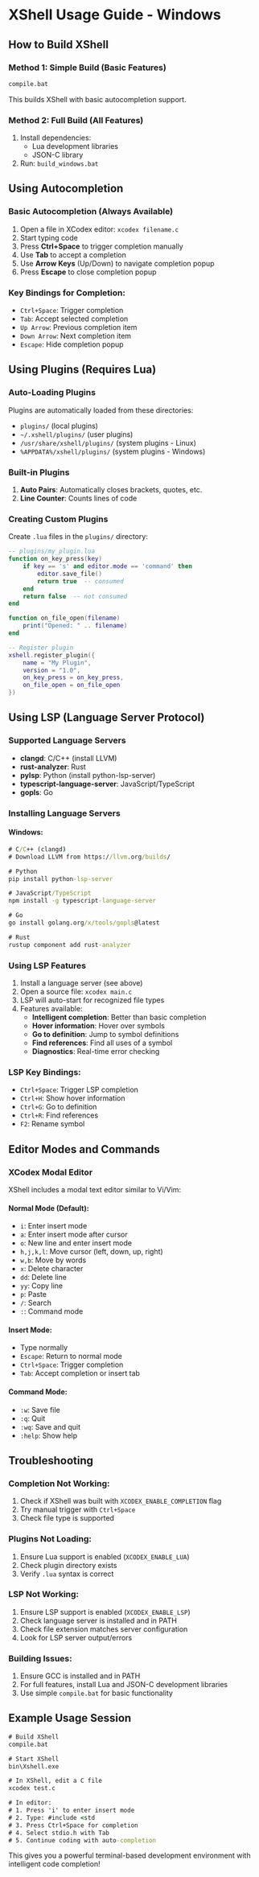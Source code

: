 # XShell Usage Guide - Windows

## How to Build XShell

### Method 1: Simple Build (Basic Features)
```bat
compile.bat
```
This builds XShell with basic autocompletion support.

### Method 2: Full Build (All Features)
1. Install dependencies:
   - Lua development libraries
   - JSON-C library
2. Run: `build_windows.bat`

## Using Autocompletion

### Basic Autocompletion (Always Available)
1. Open a file in XCodex editor: `xcodex filename.c`
2. Start typing code
3. Press **Ctrl+Space** to trigger completion manually
4. Use **Tab** to accept a completion
5. Use **Arrow Keys** (Up/Down) to navigate completion popup
6. Press **Escape** to close completion popup

### Key Bindings for Completion:
- `Ctrl+Space`: Trigger completion
- `Tab`: Accept selected completion
- `Up Arrow`: Previous completion item
- `Down Arrow`: Next completion item
- `Escape`: Hide completion popup

## Using Plugins (Requires Lua)

### Auto-Loading Plugins
Plugins are automatically loaded from these directories:
- `plugins/` (local plugins)
- `~/.xshell/plugins/` (user plugins)
- `/usr/share/xshell/plugins/` (system plugins - Linux)
- `%APPDATA%/xshell/plugins/` (system plugins - Windows)

### Built-in Plugins
1. **Auto Pairs**: Automatically closes brackets, quotes, etc.
2. **Line Counter**: Counts lines of code

### Creating Custom Plugins
Create `.lua` files in the `plugins/` directory:

```lua
-- plugins/my_plugin.lua
function on_key_press(key)
    if key == 's' and editor.mode == 'command' then
        editor.save_file()
        return true  -- consumed
    end
    return false  -- not consumed
end

function on_file_open(filename)
    print("Opened: " .. filename)
end

-- Register plugin
xshell.register_plugin({
    name = "My Plugin",
    version = "1.0",
    on_key_press = on_key_press,
    on_file_open = on_file_open
})
```

## Using LSP (Language Server Protocol)

### Supported Language Servers
- **clangd**: C/C++ (install LLVM)
- **rust-analyzer**: Rust
- **pylsp**: Python (install python-lsp-server)
- **typescript-language-server**: JavaScript/TypeScript
- **gopls**: Go

### Installing Language Servers

#### Windows:
```bat
# C/C++ (clangd)
# Download LLVM from https://llvm.org/builds/

# Python
pip install python-lsp-server

# JavaScript/TypeScript
npm install -g typescript-language-server

# Go
go install golang.org/x/tools/gopls@latest

# Rust
rustup component add rust-analyzer
```

### Using LSP Features
1. Install a language server (see above)
2. Open a source file: `xcodex main.c`
3. LSP will auto-start for recognized file types
4. Features available:
   - **Intelligent completion**: Better than basic completion
   - **Hover information**: Hover over symbols
   - **Go to definition**: Jump to symbol definitions
   - **Find references**: Find all uses of a symbol
   - **Diagnostics**: Real-time error checking

### LSP Key Bindings:
- `Ctrl+Space`: Trigger LSP completion
- `Ctrl+H`: Show hover information
- `Ctrl+G`: Go to definition
- `Ctrl+R`: Find references
- `F2`: Rename symbol

## Editor Modes and Commands

### XCodex Modal Editor
XShell includes a modal text editor similar to Vi/Vim:

#### Normal Mode (Default):
- `i`: Enter insert mode
- `a`: Enter insert mode after cursor
- `o`: New line and enter insert mode
- `h,j,k,l`: Move cursor (left, down, up, right)
- `w,b`: Move by words
- `x`: Delete character
- `dd`: Delete line
- `yy`: Copy line
- `p`: Paste
- `/`: Search
- `:`: Command mode

#### Insert Mode:
- Type normally
- `Escape`: Return to normal mode
- `Ctrl+Space`: Trigger completion
- `Tab`: Accept completion or insert tab

#### Command Mode:
- `:w`: Save file
- `:q`: Quit
- `:wq`: Save and quit
- `:help`: Show help

## Troubleshooting

### Completion Not Working:
1. Check if XShell was built with `XCODEX_ENABLE_COMPLETION` flag
2. Try manual trigger with `Ctrl+Space`
3. Check file type is supported

### Plugins Not Loading:
1. Ensure Lua support is enabled (`XCODEX_ENABLE_LUA`)
2. Check plugin directory exists
3. Verify `.lua` syntax is correct

### LSP Not Working:
1. Ensure LSP support is enabled (`XCODEX_ENABLE_LSP`)
2. Check language server is installed and in PATH
3. Check file extension matches server configuration
4. Look for LSP server output/errors

### Building Issues:
1. Ensure GCC is installed and in PATH
2. For full features, install Lua and JSON-C development libraries
3. Use simple `compile.bat` for basic functionality

## Example Usage Session

```bat
# Build XShell
compile.bat

# Start XShell
bin\Xshell.exe

# In XShell, edit a C file
xcodex test.c

# In editor:
# 1. Press 'i' to enter insert mode
# 2. Type: #include <std
# 3. Press Ctrl+Space for completion
# 4. Select stdio.h with Tab
# 5. Continue coding with auto-completion
```

This gives you a powerful terminal-based development environment with intelligent code completion!

